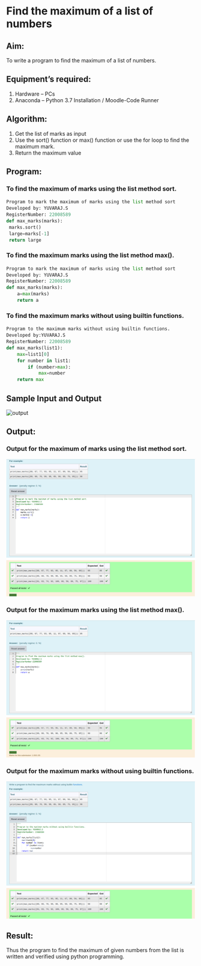 # Find the maximum of a list of numbers
## Aim:
To write a program to find the maximum of a list of numbers.
## Equipment’s required:
1.	Hardware – PCs
2.	Anaconda – Python 3.7 Installation / Moodle-Code Runner
## Algorithm:
1.	Get the list of marks as input
2.	Use the sort() function or max() function or use the for loop to find the maximum mark.
3.	Return the maximum value
## Program:
### To find the maximum of marks using the list method sort.
```python
Program to mark the maximum of marks using the list method sort
Developed by: YUVARAJ.S
RegisterNumber: 22008589
def max_marks(marks):
 marks.sort()
 large=marks[-1]
 return large
 ```
 ### To find the maximum marks using the list method max().
```python
Program to mark the maximum of marks using the list method sort
Developed by: YUVARAJ.S
RegisterNumber: 22008589
def max_marks(marks):
    a=max(marks)
    return a
```
### To find the maximum marks without using builtin functions.
```Python
Program to the maximum marks without using builtin functions.
Developed by:YUVARAJ.S
RegisterNumber: 22008589
def max_marks(list1):
    max=list1[0]
    for number in list1:
        if (number>max):
            max=number
    return max

```
## Sample Input and Output
![output](./img/max_marks1.jpg) 

## Output:
### Output for the maximum of marks using the list method sort.
![OUTPUT](./pic1.png)
### Output for the maximum marks using the list method max().
![output](./pic2.png)
### Output for the maximum marks without using builtin functions.
![Output](./pic3.png)
## Result:
Thus the program to find the maximum of given numbers from the list is written and verified using python programming.
